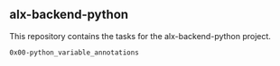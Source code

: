 ## alx-backend-python
This repository contains the tasks for the alx-backend-python project.
```
0x00-python_variable_annotations
```